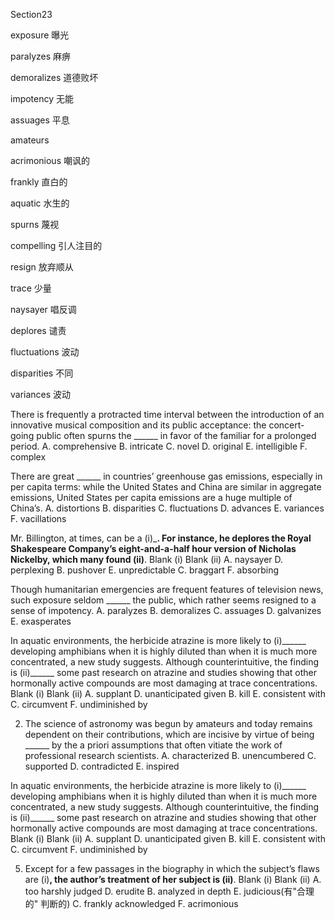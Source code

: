 Section23

exposure	曝光

paralyzes	麻痹

demoralizes	道德败坏

impotency	无能

assuages	平息

amateurs

acrimonious	嘲讽的

frankly	直白的

aquatic	水生的

spurns 	蔑视

compelling	引人注目的

resign	放弃顺从

trace	少量

naysayer	唱反调

deplores	谴责

fluctuations	波动

disparities	不同

variances	波动

There is frequently a protracted time interval between the introduction of an innovative musical composition and its public acceptance: the concert-going public often spurns the ______ in favor of the familiar for a prolonged period.
A. comprehensive
B. intricate
C. novel
D. original
E. intelligible
F. complex

There are great ______ in countries’ greenhouse gas emissions, especially in per capita terms: while the United States and China are similar in aggregate emissions, United States per capita emissions are a huge multiple of China’s.
A. distortions
B. disparities
C. fluctuations
D. advances
E. variances
F. vacillations



Mr. Billington, at times, can be a (i)_______. For instance, he deplores the Royal Shakespeare Company’s eight-and-a-half hour version of Nicholas Nickelby, which many found (ii)______.
Blank (i) Blank (ii)
A. naysayer D. perplexing
B. pushover E. unpredictable
C. braggart F. absorbing

Though humanitarian emergencies are frequent features of television news, such exposure seldom ______ the public, which rather seems resigned to a sense of impotency.
A. paralyzes
B. demoralizes
C. assuages
D. galvanizes
E. exasperates

In aquatic environments, the herbicide atrazine is more likely to (i)______ developing amphibians when it is highly diluted than when it is much more concentrated, a new study suggests. Although counterintuitive, the finding is (ii)______ some past research on atrazine and studies showing that other hormonally active compounds are most damaging at trace
concentrations.
Blank (i) Blank (ii)
A. supplant D. unanticipated given
B. kill E. consistent with
C. circumvent F. undiminished by



2. The science of astronomy was begun by amateurs and today remains dependent on their contributions, which are incisive by virtue of being ______ by the a priori assumptions that often vitiate the work of professional research scientists.
   A. characterized
   B. unencumbered
   C. supported
   D. contradicted
   E. inspired



In aquatic environments, the herbicide atrazine is more likely to (i)______ developing amphibians when it is highly diluted than when it is much more concentrated, a new study suggests. Although counterintuitive, the finding is (ii)______ some past research on atrazine and studies showing that other hormonally active compounds are most damaging at trace
concentrations.
Blank (i) Blank (ii)
A. supplant D. unanticipated given
B. kill E. consistent with
C. circumvent F. undiminished by

5. Except for a few passages in the biography in which the subject’s flaws are (i)______, the author’s treatment of her subject is (ii)______.
Blank (i) Blank (ii)
A. too harshly judged D. erudite
B. analyzed in depth E. judicious(有"合理的" 判断的)
C. frankly acknowledged F. acrimonious